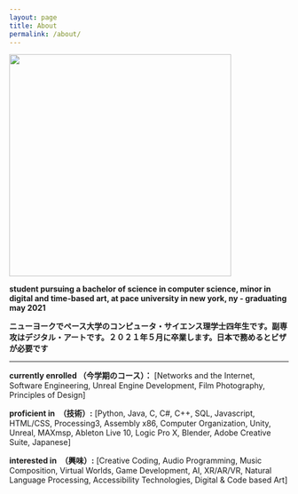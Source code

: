 ```yaml
---
layout: page
title: About
permalink: /about/
---
```

<img src="https://i.imgur.com/EyfQ5Qz.jpg" width="400">

**student pursuing a bachelor of science in computer science, minor in digital and time-based art, at pace university in new york, ny - graduating may 2021**

**ニューヨークでペース大学のコンピュータ・サイエンス理学士四年生です。副専攻はデジタル・アートです。２０２１年５月に卒業します。日本で務めるとビザが必要です**

-----------------------------------------------------------

**currently enrolled （今学期のコース）：**
[Networks and the Internet, 
Software Engineering,
Unreal Engine Development, 
Film Photography,
Principles of Design]

**proficient in　（技術）:**
[Python,
Java,
C,
C#,
C++,
SQL,
Javascript,
HTML/CSS,
Processing3,
Assembly x86,
Computer Organization,
Unity,
Unreal,
MAXmsp,
Ableton Live 10,
Logic Pro X,
Blender,
Adobe Creative Suite,
Japanese]


**interested in　（興味）:**
[Creative Coding,
Audio Programming,
Music Composition,
Virtual Worlds,
Game Development,
AI,
XR/AR/VR,
Natural Language Processing,
Accessibility Technologies,
Digital & Code based Art]
